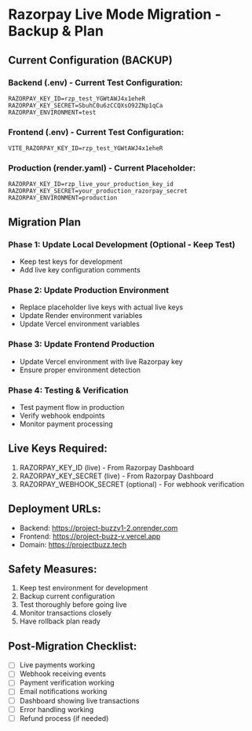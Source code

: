 # Razorpay Live Mode Migration - Backup & Plan

## Current Configuration (BACKUP)

### Backend (.env) - Current Test Configuration:
```
RAZORPAY_KEY_ID=rzp_test_YGWtAWJ4x1eheR
RAZORPAY_KEY_SECRET=SbuhC0u6zCCQXsO92ZNp1qCa
RAZORPAY_ENVIRONMENT=test
```

### Frontend (.env) - Current Test Configuration:
```
VITE_RAZORPAY_KEY_ID=rzp_test_YGWtAWJ4x1eheR
```

### Production (render.yaml) - Current Placeholder:
```
RAZORPAY_KEY_ID=rzp_live_your_production_key_id
RAZORPAY_KEY_SECRET=your_production_razorpay_secret
RAZORPAY_ENVIRONMENT=production
```

## Migration Plan

### Phase 1: Update Local Development (Optional - Keep Test)
- Keep test keys for development
- Add live key configuration comments

### Phase 2: Update Production Environment
- Replace placeholder live keys with actual live keys
- Update Render environment variables
- Update Vercel environment variables

### Phase 3: Update Frontend Production
- Update Vercel environment with live Razorpay key
- Ensure proper environment detection

### Phase 4: Testing & Verification
- Test payment flow in production
- Verify webhook endpoints
- Monitor payment processing

## Live Keys Required:
1. RAZORPAY_KEY_ID (live) - From Razorpay Dashboard
2. RAZORPAY_KEY_SECRET (live) - From Razorpay Dashboard  
3. RAZORPAY_WEBHOOK_SECRET (optional) - For webhook verification

## Deployment URLs:
- Backend: https://project-buzzv1-2.onrender.com
- Frontend: https://project-buzz-v.vercel.app
- Domain: https://projectbuzz.tech

## Safety Measures:
1. Keep test environment for development
2. Backup current configuration
3. Test thoroughly before going live
4. Monitor transactions closely
5. Have rollback plan ready

## Post-Migration Checklist:
- [ ] Live payments working
- [ ] Webhook receiving events
- [ ] Payment verification working
- [ ] Email notifications working
- [ ] Dashboard showing live transactions
- [ ] Error handling working
- [ ] Refund process (if needed)
